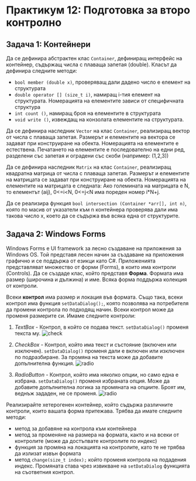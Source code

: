 # Практикум 12: Подготовка за второ контролно

## Задача 1: Контейнери
Да се дефинира абстрактен клас ```Container```, дефиниращ интерфейс на контейнер, съдържащ числа с плаваща запетая (double). Класът да дефинира следните методи:
- ```bool member (double x)```, проверяващ дали дадено число е елемент на структурата
- ```double operator [] (size_t i)```, намиращ i-тия елемент на структурата. Номерацията на елементите зависи от специфичната структура
- ```int count ()```, намиращ броя на елементите в структурата
- ```void write ()```, извеждащ на конзолата елементите на структурата.

Да се дефинира наследник ```Vector``` на клас ```Container```, реализиращ вектор от числа с плаваща запетая. Размерът и елементите на вектора се задават при конструиране на обекта. Номерацията на елементите е естествена. Печатането на елементите е последователно на едни ред, разделени със запетая и оградени със скоби (например: (1,2,3))

Да се дефинира наследник ```Matrix``` на клас ```Container```, реализиращ квадратна матрица от числа с плаваща запетая. Размерът и елементите на матрицата се задават при конструиране на обекта. Номерацията на елементите на матрицата е следната: Ако големината на матрицата е N, то елементът (aij), 0<=i<N, 0<=j<N има пореден номер i*N+j.

Да се реализира функция ```bool intersection (Container *arr[], int n)```, която по масив от указатели към n контейнера проверява дали има такова число x, което да се съдържа във всяка една от структурите.

## Задача 2: Windows Forms 
Windows Forms е UI framework за лесно създаване на приложения за Windows OS. Той
представя лесен начин за създаване на приложения графично и се поддържа от езикци като C#. Приложенията представляват множество от форми (Forms), в които има контроли (Controls).
Да се създаде клас, който представя **Форма**. Формата има размер (широчина и дължина) и име. Всяка форма поддържа колекция от контроли.

Всеки **контрол** има размер и локация във формата. Също така, всеки контрол има функция `setDataDialog();`, която позволява на потребителя да промени контрола по подходящ начин. Всеки контрол може да променя размерите си. Имаме следните контроли:

1. *TextBox* - Контрол, в който се подава текст. `setDataDialog()` променя текста му.
![check](https://i.stack.imgur.com/AhOpr.jpg)
1. *CheckBox* - Контрол, който има текст и състояние (включен или изключен).
    `setDataDialog()` променя дали е включен или изключен по подразбиране. За промяна на текста може да добавите допълнителна функция.
    ![radio](https://images.theengineeringprojects.com/image/main/2017/10/C-CheckBox-9.png)
    
2. *RadioButton* - Контрол, който има няколко опции, но само една е избрана.
    `setDataDialog()` променя избраната опция. Може да добавите допълнителна логика за промяната на опциите. Броят им, веднъж зададен, не се променя.
    ![radio](https://i.stack.imgur.com/EyNQT.png)

Реализирайте хетерогенен контейнер, който съдържа различните контроли, които вашата форма притежава. 
Трябва да имате следните методи:
- метод за добавяне на контрола към контейнера
- метод за променяне на размера на формата, както и на всеки от контролите (може да достъпвате контролите по индекс)
- функция за промяна на локацията на контролите, като те не трябва да излизат извън формата
- метод `change(size_t index);` който променя контрола на подадения индекс. Промяната става чрез извикване на `setDataDialog` функцията на съответния контрол.

